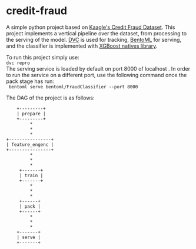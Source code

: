 # credit-fraud

A simple python project based on [Kaagle's Credit Fraud Dataset](https://www.kaggle.com/mlg-ulb/creditcardfraud).
This project implements a vertical pipeline over the dataset, from processing to the serving of the model.
[DVC](https://github.com/iterative/dvc) is used for tracking, [BentoML](https://github.com/bentoml/BentoML) for serving,
and the classifier is implemented with [XGBoost natives library](https://xgboost.readthedocs.io/en/latest/python/python_api.html).

To run this project simply use: <br>
`dvc repro` <br>
The serving service is loaded by default on port 8000 of localhost .
In order to run the service on a different port, use the following command once the pack stage has run: <br>
` bentoml serve bentoml/FraudClassifier --port 8000`

The DAG of the project is as follows:

        +---------+    
        | prepare |    
        +---------+    
             *         
             *         
             *         
    +----------------+ 
    | feature_engenc | 
    +----------------+ 
             *         
             *         
             *       
         +-------+ 
         | train |
         +-------+
             *         
             *         
             *       
         +------+      
         | pack |      
         +------+      
             *         
             *         
             *         
        +-------+      
        | serve |      
        +-------+      
